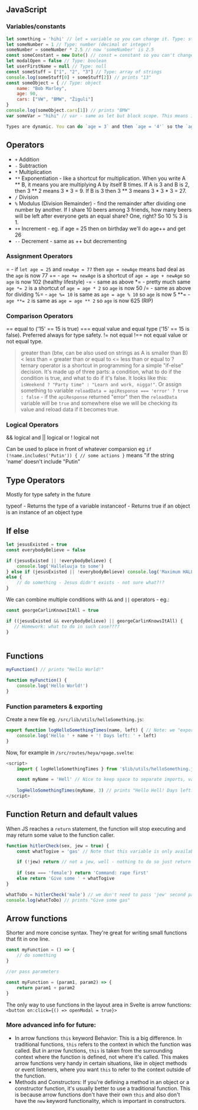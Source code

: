 ## JavaScript

### Variables/constants

```javascript
let something = 'hihi' // let = variable so you can change it. Type: string. "Let" = function scope.
let someNumber = 1 // Type: number (decimal or integer)
someNumber = someNumber * 2.5 // now 'someNumber' is 2.5
const someConstant = new Date() // const = constant so you can't change it. Type: date and current date as empty - or: new Date("2022-03-25")
let modalOpen = false // Type: boolean
let userFirstName = null // Type: null
const someStuff = ["1", "2", "3"] // Type: array of strings
console.log(someStuff[0] + someStuff[2]) // prints "13"
const someObject = { // Type: object
    name: "Bob Marley",
    age: 90,
    cars: ["VW", "BMW", "Žiguli"]
}
console.log(someObject.cars[1]) // prints "BMW"
var someVar = "hihi" // var - same as let but block scope. This means if let is used inside a block (like within an if statement or a loop), it is only accessible within that block. Can be also re-declared. Let is more preferred in modern JS.

Types are dynamic. You can do `age = 3` and then `age = '4'` so the `age` variable becomes from a number to a string. But it is not advised ant therefore we will learn in the future type safety with TS (TypeScript) or JSDoc comments (preferred by [Rich Harris](https://rich.ip.new/)).

```

## Operators

* `+`	Addition
* `-`	Subtraction
* `*`	Multiplication
* `**`	Exponentiation - like a shortcut for multiplication. When you write A ** B, it means you are multiplying A by itself B times. If A is 3 and B is 2, then 3 ** 2 means 3 * 3 = 9. If B is 3 then 3 ** 3 means 3 * 3 * 3 = 27.
* `/`	Division
* `%`	Modulus (Division Remainder) - find the remainder after dividing one number by another. If I share 10 beers among 3 friends, how many beers will be left after everyone  gets an equal share? One, right? So 10 % 3 is 1.
* `++`	Increment - eg. if age = 25 then on birthday we'll do age++ and get 26
* `--`	Decrement - same as ++ but decrementing

### Assignment Operators

=	- if `let age = 25` and `newAge = 77` then `age = newAge` means bad deal as the `age` is now 77
+=	- `age += newAge` is a shortcut of `age = age + newAge` so `age` is now 102 (healthy lifestyle)
-=	- same as above
*=	- pretty much same `age *= 2` is a shortcut of `age = age * 2` so `age` is now 50
/=	- same as above for dividing
%=	- `age %= 10` is same as `age = age % 10` so `age` is now 5
**=	- `age **= 2` is same as `age = age ** 2` so `age` is now 625 (RIP)

### Comparison Operators

==	equal to ('15' == 15 is true)
===	equal value and equal type ('15' == 15 is false). Preferred always for type safety.
!=	not equal
!==	not equal value or not equal type.
>	greater than (btw, can be also used on strings as A is smaller than B)
<	less than
>=	greater than or equal to
<=	less than or equal to
?	ternary operator is a shortcut in programming for a simple "if-else" decision.  It's made up of three parts: a condition, what to do if the condition is true, and what to do if it's false. It looks like this: `isWeekend ? "Party time" : "Learn and work, nigga!"`. Or assign something to variable `reloadData = apiResponse === 'error' ? true : false` - if the `apiResponse` returned "error" then the `reloadData` variable will be `true` and somewhere else we will be checking its value and reload data if it becomes true.

### Logical Operators

&&	logical and
||	logical or
!	logical not

Can be used to place in front of whatever comparsion eg `if (!name.includes('Putin')) { // some actions }` means "if the string 'name' doesn't include "Putin"

## Type Operators

Mostly for type safety in the future

typeof	- Returns the type of a variable
instanceof	- Returns true if an object is an instance of an object type


## If else

```javascript
let jesusExisted = true
const everybodyBelieve = false

if (jesusExisted || !everybodyBelieve) {
    console.log('Halleluuja to some')
} else if (jesusExisted || !everybodyBelieve) console.log('Maximum HALLELUUJAAA!') // Note that we don't need {} if there's just one statement
else {
    // do something - Jesus didn't exists - not sure what?!?
}
```

We can combine multiple conditions with `&&` and `||` operators - eg.:

```javascript
const georgeCarlinKnowsItAll = true

if ((jesusExisted && everybodyBelieve) || georgeCarlinKnowsItAll) {
   // Homework: what to do in such case????
}
   
```

## Functions

```javascript
myFunction() // prints "Hello World!"

function myFunction() {
    console.log('Hello World!')
}
```

### Function parameters & exporting

Create a new file eg. `/src/lib/utils/helloSomething.js`:

```javascript
export function logHelloSomethingTimes(name, left) { // Note: we "export" it as it is in separate file and we expect to get 2 variables when the function is called
    console.log('Hello ' + name + '! Days left: ' + left)
}
```

Now, for example in `/src/routes/heya/+page.svelte`:

```javascript
<script>
    import { logHelloSomethingTimes } from '$lib/utils/helloSomething.js' // Note: we import the function from separate file. Use $lib to access `/src/lib` instead of `../../` etc.

    const myName = 'Hell' // Nice to keep space to separate imports, variable declarations and calling functions etc. different blocks
    
    logHelloSomethingTimes(myName, 3) // prints "Hello Hell! Days left: 3"
</script>
```

## Function Return and default values

When JS reaches a `return` statement, the function will stop executing and may return some value to the function caller.

```javascript
function hitlerCheck(sex, jew = true) {
    const whatTogive = 'gas' // Note that this variable is only available inside this function

    if (!jew) return // not a jew, well - nothing to do so just return
    
    if (sex === 'female') return 'Command: rape first'
    else return 'Give some ' + whatTogive
}

whatToDo = hitlerCheck('male') // we don't need to pass 'jew' second parameter true/false because it has default value of true and in this example we have a Jew
console.log(whatToDo) // prints "Give some gas"
```

## Arrow functions

Shorter and more concise syntax. They're great for writing small functions that fit in one line.

```javascript
const myFunction = () => {
    // do something
}

//or pass parameters

const myFunction = (param1, param2) => {
    return param1 + param2
}
```

The only way to use functions in the layout area in Svelte is arrow functions: `<button on:click={() => openModal = true}>`

### More advanced info for future:

* In arrow functions `this` keyword Behavior: This is a big difference. In traditional functions, `this` refers to the context in which the function was called. But in arrow functions, `this` is taken from the surrounding context where the function is defined, not where it's called. This makes arrow functions very handy in certain situations, like in object methods or event listeners, where you want `this` to refer to the context outside of the function.
* Methods and Constructors: If you're defining a method in an object or a constructor function, it's usually better to use a traditional function. This is because arrow functions don't have their own `this` and also don't have the `new` keyword functionality, which is important in constructors.